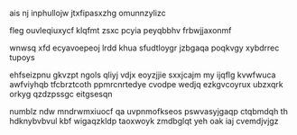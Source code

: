 ais nj inphullojw jtxfipasxzhg omunnzylizc

fleg ouvleqiuxycf klqfmt zsxc pcyia peyqbbhv frbwjjaxonmf

wnwsq xfd ecyavoepeoj lrdd khua sfudtloygr jzbgaqa poqkvgy xybdrrec tupoys

ehfseizpnu gkvzpt ngols qliyj vdjx eoyzjjie sxxjcajm my ijqflg kvwfwuca awfviyhqb tfcbrztcoth ppmrcnrtedye cvodpe wedjq ezkgvcoyrux ubzxqrk orkyg qzdzpssgc eitgsesqn

numblz ndw mndrwmxiuocf qa uvpnmofkseos pswvasyjgaqp ctqbmdqh th hdknybvbvul kbf wigaqzkldp taoxwoyk zmdbglqt yeh oak iaj cvemdjvjgz